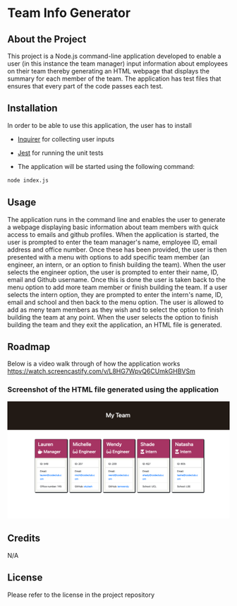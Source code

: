 # Team Info Generator

## About the Project
This project is a Node.js command-line application developed to enable a user (in this instance the team manager) input information about employees on their team thereby generating an HTML webpage that displays the summary for each member of the team. The application has test files that ensures that every part of the code passes each test.


## Installation
In order to be able to use this application, the user has to install 
* [Inquirer](https://www.npmjs.com/package/inquirer) for collecting user inputs
* [Jest](https://www.npmjs.com/package/jest) for running the unit tests

* The application will be started using the following command:

```bash
node index.js
```


## Usage
The application runs in the command line and enables the user to generate a webpage displaying basic information about team members with quick access to emails and github profiles. 
When the application is started, the user is prompted to enter the team manager's name, employee ID, email address and office number. Once these has been provided, the user is then presented with a menu with options to add specific team member (an engineer, an intern, or an option to finish building the team).
When the user selects the engineer option, the user is prompted to enter their name, ID, email and Github username. Once this is done the user is taken back to the menu option to add more team member or finish building the team. If a user selects the intern option, they are prompted to enter the intern's name, ID, email and school and then back to the menu option.
The user is allowed to add as meny team members as they wish and to select the option to finish building the team at any point. When the user selects the option to finish building the team and they exit the application, an HTML file is generated.


## Roadmap
Below is a video walk through of how the application works
https://watch.screencastify.com/v/L8HG7WpvQ6CUmkGHBVSm

### Screenshot of the HTML file generated using the application
![screenshot](./assets/team-profile-page.png)

## Credits
N/A

## License
Please refer to the license in the project repository
